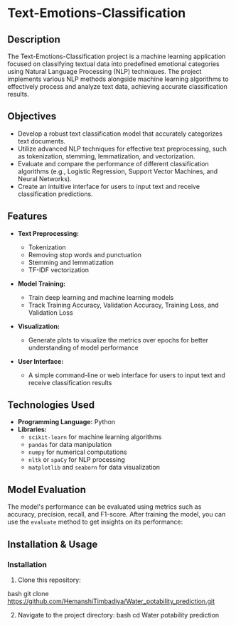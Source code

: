 # Text-Emotions-Classification

## Description

The Text-Emotions-Classification project is a machine learning application focused on classifying textual data into predefined emotional categories using Natural Language Processing (NLP) techniques. The project implements various NLP methods alongside machine learning algorithms to effectively process and analyze text data, achieving accurate classification results.

## Objectives

- Develop a robust text classification model that accurately categorizes text documents.
- Utilize advanced NLP techniques for effective text preprocessing, such as tokenization, stemming, lemmatization, and vectorization.
- Evaluate and compare the performance of different classification algorithms (e.g., Logistic Regression, Support Vector Machines, and Neural Networks).
- Create an intuitive interface for users to input text and receive classification predictions.

## Features

- **Text Preprocessing:**
  - Tokenization
  - Removing stop words and punctuation
  - Stemming and lemmatization
  - TF-IDF vectorization

- **Model Training:**
  - Train deep learning and machine learning models
  - Track Training Accuracy, Validation Accuracy, Training Loss, and Validation Loss

- **Visualization:**
  - Generate plots to visualize the metrics over epochs for better understanding of model performance

- **User Interface:**
  - A simple command-line or web interface for users to input text and receive classification results

## Technologies Used

- **Programming Language:** Python
- **Libraries:**
  - `scikit-learn` for machine learning algorithms
  - `pandas` for data manipulation
  - `numpy` for numerical computations
  - `nltk` or `spaCy` for NLP processing
  - `matplotlib` and `seaborn` for data visualization

## Model Evaluation

The model's performance can be evaluated using metrics such as accuracy, precision, recall, and F1-score. After training the model, you can use the `evaluate` method to get insights on its performance:

## Installation & Usage

### Installation
1. Clone this repository:
   
bash
   git clone https://github.com/HemanshiTimbadiya/Water_potability_prediction.git  
   
2. Navigate to the project directory:
  bash
   cd Water potability prediction

